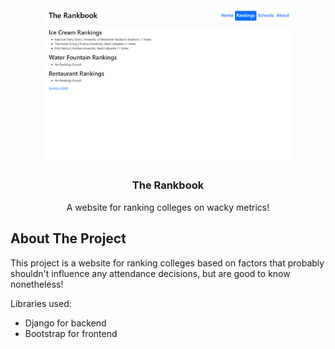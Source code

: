 <!-- PROJECT LOGO -->
<br />
<div align="center">
  <img src="./images/first_dev.PNG" width="400px">

  <h3 align="center">The Rankbook</h3>

  <p align="center">
    A website for ranking colleges on wacky metrics!
</div>

<!-- ABOUT THE PROJECT -->
## About The Project

This project is a website for ranking colleges based on factors that probably shouldn't influence any attendance decisions, but are good to know nonetheless!

Libraries used:
* Django for backend
* Bootstrap for frontend
